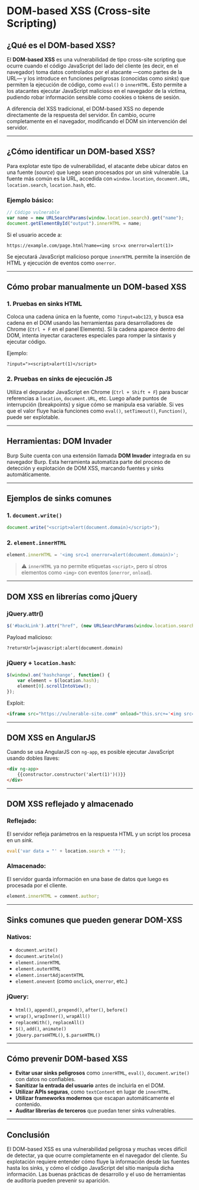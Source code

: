 # DOM-based XSS (Cross-site Scripting)

## ¿Qué es el DOM-based XSS?

El **DOM-based XSS** es una vulnerabilidad de tipo cross-site scripting que ocurre cuando el código JavaScript del lado del cliente (es decir, en el navegador) toma datos controlados por el atacante —como partes de la URL— y los introduce en funciones peligrosas (conocidas como *sinks*) que permiten la ejecución de código, como `eval()` o `innerHTML`. Esto permite a los atacantes ejecutar JavaScript malicioso en el navegador de la víctima, pudiendo robar información sensible como cookies o tokens de sesión.

A diferencia del XSS tradicional, el DOM-based XSS no depende directamente de la respuesta del servidor. En cambio, ocurre completamente en el navegador, modificando el DOM sin intervención del servidor.

---

## ¿Cómo identificar un DOM-based XSS?

Para explotar este tipo de vulnerabilidad, el atacante debe ubicar datos en una fuente (*source*) que luego sean procesados por un *sink* vulnerable. La fuente más común es la URL, accedida con `window.location`, `document.URL`, `location.search`, `location.hash`, etc.

### Ejemplo básico:

```javascript
// Código vulnerable
var name = new URLSearchParams(window.location.search).get("name");
document.getElementById("output").innerHTML = name;
```

Si el usuario accede a:
```
https://example.com/page.html?name=<img src=x onerror=alert(1)>
```

Se ejecutará JavaScript malicioso porque `innerHTML` permite la inserción de HTML y ejecución de eventos como `onerror`.

---

## Cómo probar manualmente un DOM-based XSS

### 1. **Pruebas en sinks HTML**  
Coloca una cadena única en la fuente, como `?input=abc123`, y busca esa cadena en el DOM usando las herramientas para desarrolladores de Chrome (`Ctrl + F` en el panel Elements). Si la cadena aparece dentro del DOM, intenta inyectar caracteres especiales para romper la sintaxis y ejecutar código.

Ejemplo:
```
?input="><script>alert(1)</script>
```

### 2. **Pruebas en sinks de ejecución JS**  
Utiliza el depurador JavaScript en Chrome (`Ctrl + Shift + F`) para buscar referencias a `location`, `document.URL`, etc. Luego añade puntos de interrupción (breakpoints) y sigue cómo se manipula esa variable. Si ves que el valor fluye hacia funciones como `eval()`, `setTimeout()`, `Function()`, puede ser explotable.

---

## Herramientas: DOM Invader

Burp Suite cuenta con una extensión llamada **DOM Invader** integrada en su navegador Burp. Esta herramienta automatiza parte del proceso de detección y explotación de DOM XSS, marcando fuentes y sinks automáticamente.

---

## Ejemplos de sinks comunes

### 1. `document.write()`
```javascript
document.write("<script>alert(document.domain)</script>");
```

### 2. `element.innerHTML`
```javascript
element.innerHTML = '<img src=1 onerror=alert(document.domain)>';
```

> ⚠️ `innerHTML` ya no permite etiquetas `<script>`, pero sí otros elementos como `<img>` con eventos (`onerror`, `onload`).

---

## DOM XSS en librerías como jQuery

### jQuery.attr()

```javascript
$('#backLink').attr("href", (new URLSearchParams(window.location.search)).get('returnUrl'));
```

Payload malicioso:
```
?returnUrl=javascript:alert(document.domain)
```

### jQuery + `location.hash`:

```javascript
$(window).on('hashchange', function() {
    var element = $(location.hash);
    element[0].scrollIntoView();
});
```

Exploit:
```html
<iframe src="https://vulnerable-site.com#" onload="this.src+='<img src=1 onerror=alert(1)>'"></iframe>
```

---

## DOM XSS en AngularJS

Cuando se usa AngularJS con `ng-app`, es posible ejecutar JavaScript usando dobles llaves:

```html
<div ng-app>
    {{constructor.constructor('alert(1)')()}}
</div>
```

---

## DOM XSS reflejado y almacenado

### Reflejado:
El servidor refleja parámetros en la respuesta HTML y un script los procesa en un *sink*.

```javascript
eval('var data = "' + location.search + '"');
```

### Almacenado:
El servidor guarda información en una base de datos que luego es procesada por el cliente.

```javascript
element.innerHTML = comment.author;
```

---

## Sinks comunes que pueden generar DOM-XSS

### Nativos:
- `document.write()`
- `document.writeln()`
- `element.innerHTML`
- `element.outerHTML`
- `element.insertAdjacentHTML`
- `element.onevent` (como `onclick`, `onerror`, etc.)

### jQuery:
- `html()`, `append()`, `prepend()`, `after()`, `before()`
- `wrap()`, `wrapInner()`, `wrapAll()`
- `replaceWith()`, `replaceAll()`
- `$()`, `add()`, `animate()`
- `jQuery.parseHTML()`, `$.parseHTML()`

---

## Cómo prevenir DOM-based XSS

- **Evitar usar sinks peligrosos** como `innerHTML`, `eval()`, `document.write()` con datos no confiables.
- **Sanitizar la entrada del usuario** antes de incluirla en el DOM.
- **Utilizar APIs seguras**, como `textContent` en lugar de `innerHTML`.
- **Utilizar frameworks modernos** que escapan automáticamente el contenido.
- **Auditar librerías de terceros** que puedan tener sinks vulnerables.

---

## Conclusión

El DOM-based XSS es una vulnerabilidad peligrosa y muchas veces difícil de detectar, ya que ocurre completamente en el navegador del cliente. Su explotación requiere entender cómo fluye la información desde las fuentes hasta los sinks, y cómo el código JavaScript del sitio manipula dicha información. Las buenas prácticas de desarrollo y el uso de herramientas de auditoría pueden prevenir su aparición.
